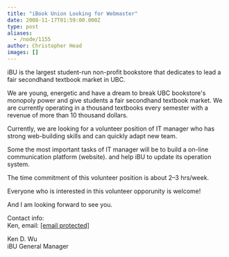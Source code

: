 ```yaml
---
title: "iBook Union Looking for Webmaster"
date: 2008-11-17T01:59:00.000Z
type: post
aliases:
  - /node/1155
author: Christopher Head
images: []
---
```


<div class="field field-name-body field-type-text-with-summary field-label-hidden"><div class="field-items"><div class="field-item even"><p>iBU is the largest student-run non-profit bookstore that dedicates to lead a fair secondhand textbook market in UBC.</p>
<p>We are young, energetic and have a dream to break UBC bookstore&apos;s monopoly power and give students a fair secondhand textbook market. We are currently operating in a thousand textbooks every semester with a revenue of more than 10 thousand dollars.</p>
<p>Currently, we are looking for a volunteer position of IT manager who has strong web-building skills and can quickly adapt new team.</p>
<p>Some the most important tasks of IT manager will be to build a on-line communication platform (website). and help iBU to update its operation system.</p>
<p>The time commitment of this volunteer position is about 2&#x2013;3 hrs/week.</p>
<p>Everyone who is interested in this volunteer opporunity is welcome!</p>
<p>And I am looking forward to see you.</p>
<p>Contact info:<br>
Ken, email: <a href="/cdn-cgi/l/email-protection#7a111f141e130d0f494d4e4a483a12150e171b131654191517"><span class="__cf_email__" data-cfemail="462d2328222f31337571727674062e29322b272f2a6825292b">[email&#xA0;protected]</span></a></p>
<p>Ken D. Wu<br>
iBU General Manager</p>
</div></div></div>    <footer>
          </footer>
